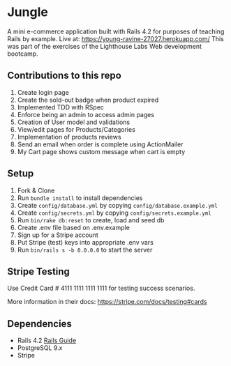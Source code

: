 # Jungle

A mini e-commerce application built with Rails 4.2 for purposes of teaching Rails by example.
Live at: https://young-ravine-27027.herokuapp.com/
This was part of the exercises of the Lighthouse Labs Web development bootcamp.

## Contributions to this repo
1. Create login page
2. Create the sold-out badge when product expired
3. Implemented TDD with RSpec
4. Enforce being an admin to access admin pages
5. Creation of User model and validations
6. View/edit pages for Products/Categories
7. Implementation of products reviews 
8. Send an email when order is complete using ActionMailer
9. My Cart page shows custom message when cart is empty

## Setup

1. Fork & Clone
2. Run `bundle install` to install dependencies
3. Create `config/database.yml` by copying `config/database.example.yml`
4. Create `config/secrets.yml` by copying `config/secrets.example.yml`
5. Run `bin/rake db:reset` to create, load and seed db
6. Create .env file based on .env.example
7. Sign up for a Stripe account
8. Put Stripe (test) keys into appropriate .env vars
9. Run `bin/rails s -b 0.0.0.0` to start the server

## Stripe Testing

Use Credit Card # 4111 1111 1111 1111 for testing success scenarios.

More information in their docs: <https://stripe.com/docs/testing#cards>

## Dependencies

* Rails 4.2 [Rails Guide](http://guides.rubyonrails.org/v4.2/)
* PostgreSQL 9.x
* Stripe
